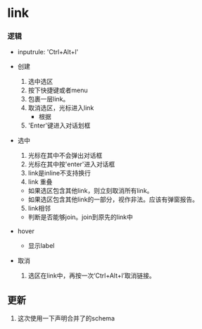 # link

### 逻辑
- inputrule: 'Ctrl+Alt+l'
- 创建
  1. 选中选区
  2. 按下快捷键或者menu
  3. 包裹一层link。
  4. 取消选区，光标进入link
      - 根据
  4. 'Enter'键进入对话划框

- 选中
  1. 光标在其中不会弹出对话框
  2. 光标在其中按'enter'进入对话框
  3. link是inline不支持换行
  4. link 重叠
    - 如果选区包含其他link，则立刻取消所有link。
    - 如果选区包含其他link的一部分，视作非法。应该有弹窗报告。
  5. link相邻
    - 判断是否能够join。join到原先的link中

- hover
  - 显示label

- 取消
  1. 选区在link中，再按一次‘Ctrl+Alt+l’取消链接。


## 更新
1. 这次使用一下声明合并了的schema
